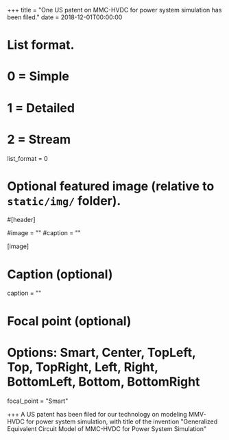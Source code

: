 +++
title = "One US patent on MMC-HVDC for power system simulation has been filed."
date = 2018-12-01T00:00:00

# List format.
#   0 = Simple
#   1 = Detailed
#   2 = Stream
list_format = 0

# Optional featured image (relative to `static/img/` folder).
#[header]

#image = ""
#caption = ""

[image]
  # Caption (optional)
  caption = ""
  
  # Focal point (optional)
  # Options: Smart, Center, TopLeft, Top, TopRight, Left, Right, BottomLeft, Bottom, BottomRight
  focal_point = "Smart"

+++
A US patent has been filed for our technology on modeling MMV-HVDC for power system simulation, with title of the invention "Generalized Equivalent Circuit Model of MMC-HVDC for Power System Simulation"